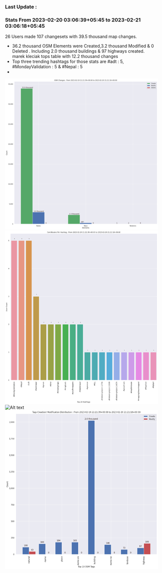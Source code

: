 ### Last Update :

### Stats From 2023-02-20 03:06:39+05:45 to 2023-02-21 03:06:18+05:45

26 Users made 107 changesets with 39.5 thousand map changes.
- 36.2 thousand OSM Elements were Created,3.2 thousand Modified & 0 Deleted . Including 2.0 thousand buildings & 97 highways created. marek kleciak tops table with 12.2 thousand changes
- Top three trending hashtags for those stats are #adt : 5, #MondayValidation : 5 & #Nepal : 5
- 
![Alt text](./charts/osm_changes.png) 
![Alt text](./charts/users_per_hashtag.png) 
![Alt text](./charts/users_per_country.png) 
![Alt text](./charts/tags.png) 
